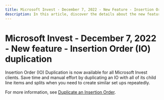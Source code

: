 ```yaml
---
title: Microsoft Invest - December 7, 2022 - New Feature - Insertion Order (IO) Duplication
description: In this article, discover the details about the new feature "Insertion Order (IO) Duplication" available for all Microsoft Invest clients.
---
```


# Microsoft Invest -  December 7, 2022 - New feature - Insertion Order (IO) duplication

Insertion Order (IO) Duplication is now available for all Microsoft Invest clients. Save time and manual effort by duplicating an IO with all of its child line items and splits when you need to create similar set ups repeatedly.

For more information, see [Duplicate an Insertion Order](duplicate-an-insertion-order.md).

